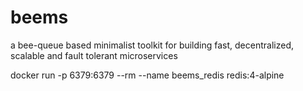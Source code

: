 # beems

a bee-queue based minimalist toolkit for building fast, decentralized, scalable and fault tolerant microservices

docker run -p 6379:6379 --rm --name beems_redis redis:4-alpine

